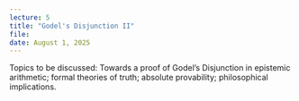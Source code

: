 ```yaml
---
lecture: 5
title: "Godel's Disjunction II"
file:   
date: August 1, 2025
---
```


Topics to be discussed: Towards a proof of Godel’s Disjunction in epistemic arithmetic; formal theories of truth; absolute provability; philosophical implications.
 